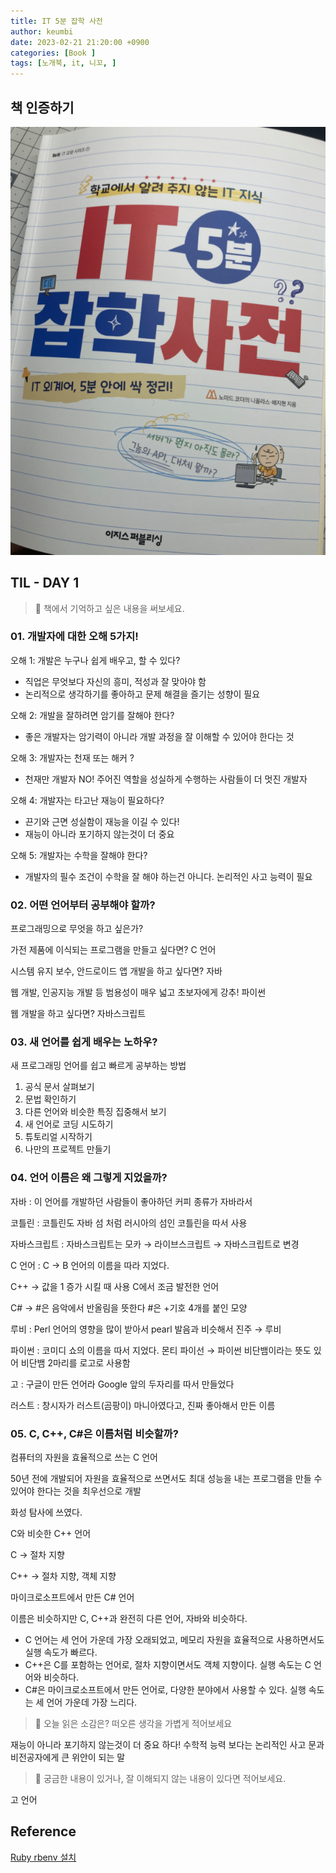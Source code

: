 ```yaml
---
title: IT 5분 잡학 사전
author: keumbi
date: 2023-02-21 21:20:00 +0900
categories: [Book ]
tags: [노개북, it, 니꼬, ]
---
```


## 책 인증하기

![IT 5분 잡학 사전](/assets/img/img-it5.png)


## TIL - DAY 1

> 📝 책에서 기억하고 싶은 내용을 써보세요.


### 01. 개발자에 대한 오해 5가지!

오해 1: 개발은 누구나 쉽게 배우고, 할 수 있다?

- 직업은 무엇보다 자신의 흥미, 적성과 잘 맞아야 함
- 논리적으로 생각하기를 좋아하고 문제 해결을 즐기는 성향이 필요

오해 2: 개발을 잘하려면 암기를 잘해야 한다?

- 좋은 개발자는 암기력이 아니라 개발 과정을 잘 이해할 수 있어야 한다는 것

오해 3: 개발자는 천재 또는 해커 ?

- 천재만 개발자 NO! 주어진 역할을 성실하게 수행하는 사람들이 더 멋진 개발자

오해 4: 개발자는 타고난 재능이 필요하다?

- 끈기와 근면 성실함이 재능을 이길 수 있다!
- 재능이 아니라 포기하지 않는것이 더 중요

오해 5: 개발자는 수학을 잘해야 한다?

- 개발자의 필수 조건이 수학을 잘 해야 하는건 아니다. 논리적인 사고 능력이 필요

### 02. 어떤 언어부터 공부해야 할까?

프로그래밍으로 무엇을 하고 싶은가?

가전 제품에 이식되는 프로그램을 만들고 싶다면? C 언어

시스템 유지 보수, 안드로이드 앱 개발을 하고 싶다면? 자바

웹 개발, 인공지능 개발 등 범용성이 매우 넓고 초보자에게 강추! 파이썬

웹 개발을 하고 싶다면? 자바스크립트

### 03. 새 언어를 쉽게 배우는 노하우?

새 프로그래밍 언어를 쉽고 빠르게 공부하는 방법

1. 공식 문서 살펴보기
2. 문법 확인하기
3. 다른 언어와 비슷한 특징 집중해서 보기
4. 새 언어로 코딩 시도하기
5. 튜토리얼 시작하기
6. 나만의 프로젝트 만들기

### 04. 언어 이름은 왜 그렇게 지었을까?

자바 : 이 언어를 개발하던 사람들이 좋아하던 커피 종류가 자바라서

코틀린 : 코틀린도 자바 섬 처럼 러시아의 섬인 코틀린을 따서 사용

자바스크립트 : 자바스크립트는 모카 → 라이브스크립트 → 자바스크립트로 변경

C 언어 : C → B 언어의 이름을 따라 지었다.

C++ → 값을 1 증가 시킬 때 사용 C에서 조금 발전한 언어

C# → #은 음악에서 반올림을 뜻한다 #은 +기호 4개를 붙인 모양

루비 : Perl 언어의 영향을 많이 받아서 pearl 발음과 비슷해서 진주 → 루비

파이썬 : 코미디 쇼의 이름을 따서 지었다. 몬티 파이선 → 파이썬 비단뱀이라는 뜻도 있어 비단뱀 2마리를 로고로 사용함

고 : 구글이 만든 언어라 Google 앞의 두자리를 따서 만들었다

러스트 : 창시자가 러스트(곰팡이) 마니아였다고, 진짜 좋아해서 만든 이름

### 05. C, C++, C#은 이름처럼 비슷할까?

컴퓨터의 자원을 효율적으로 쓰는 C 언어

50년 전에 개발되어 자원을 효율적으로 쓰면서도 최대 성능을 내는 프로그램을 만들 수 있어야 한다는 것을 최우선으로 개발

화성 탐사에 쓰였다.

C와 비슷한 C++ 언어

C → 절차 지향

C++ → 절차 지향, 객체 지향

마이크로소프트에서 만든 C# 언어

이름은 비슷하지만 C, C++과 완전히 다른 언어, 자바와 비슷하다.

- C 언어는 세 언어 가운데 가장 오래되었고, 메모리 자원을 효율적으로 사용하면서도 실행 속도가 빠르다.
- C++은 C를 포함하는 언어로, 절차 지향이면서도 객체 지향이다. 실행 속도는 C 언어와 비슷하다.
- C#은 마이크로소프트에서 만든 언어로, 다양한 분야에서 사용할 수 있다. 실행 속도는 세 언어 가운데 가장 느리다.


> 🤩 오늘 읽은 소감은? 떠오른 생각을 가볍게 적어보세요

재능이 아니라 포기하지 않는것이 더 중요 하다! 수학적 능력 보다는 논리적인 사고 문과 비전공자에게 큰 위안이 되는 말

> 🔖 궁금한 내용이 있거나, 잘 이해되지 않는 내용이 있다면 적어보세요.

고 언어



## Reference

[Ruby rbenv 설치](https://developak.tistory.com/entry/Ruby-%EB%A3%A8%EB%B9%84-rbenv-%EC%84%A4%EC%B9%98)
